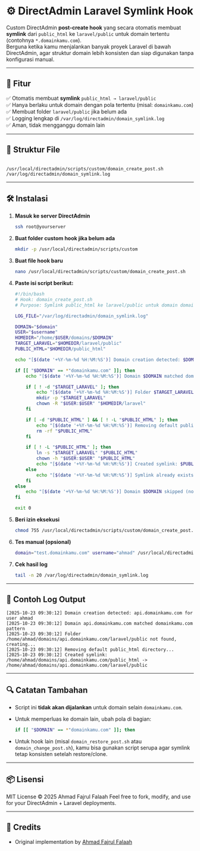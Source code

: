 
# ⚙️ DirectAdmin Laravel Symlink Hook

Custom DirectAdmin **post-create hook** yang secara otomatis membuat **symlink** dari `public_html` ke `laravel/public` untuk domain tertentu (contohnya `*.domainkamu.com`).  
Berguna ketika kamu menjalankan banyak proyek Laravel di bawah DirectAdmin, agar struktur domain lebih konsisten dan siap digunakan tanpa konfigurasi manual.

---

## 🚀 Fitur

✅ Otomatis membuat **symlink** `public_html → laravel/public`  
✅ Hanya berlaku untuk domain dengan pola tertentu (misal: `domainkamu.com`)  
✅ Membuat folder `laravel/public` jika belum ada  
✅ Logging lengkap di `/var/log/directadmin/domain_symlink.log`  
✅ Aman, tidak mengganggu domain lain  

---

## 🧩 Struktur File

```

/usr/local/directadmin/scripts/custom/domain_create_post.sh
/var/log/directadmin/domain_symlink.log

````

---

## 🛠️ Instalasi

1. **Masuk ke server DirectAdmin**
   ```bash
   ssh root@yourserver
   ```

2. **Buat folder custom hook jika belum ada**

   ```bash
   mkdir -p /usr/local/directadmin/scripts/custom
   ```

3. **Buat file hook baru**

   ```bash
   nano /usr/local/directadmin/scripts/custom/domain_create_post.sh
   ```

4. **Paste isi script berikut:**

   ```bash
   #!/bin/bash
   # Hook: domain_create_post.sh
   # Purpose: Symlink public_html ke laravel/public untuk domain domainkamu.com

   LOG_FILE="/var/log/directadmin/domain_symlink.log"

   DOMAIN="$domain"
   USER="$username"
   HOMEDIR="/home/$USER/domains/$DOMAIN"
   TARGET_LARAVEL="$HOMEDIR/laravel/public"
   PUBLIC_HTML="$HOMEDIR/public_html"

   echo "[$(date '+%Y-%m-%d %H:%M:%S')] Domain creation detected: $DOMAIN for user $USER" >> $LOG_FILE

   if [[ "$DOMAIN" == *"domainkamu.com" ]]; then
       echo "[$(date '+%Y-%m-%d %H:%M:%S')] Domain $DOMAIN matched domainkamu.com pattern" >> $LOG_FILE

       if [ ! -d "$TARGET_LARAVEL" ]; then
           echo "[$(date '+%Y-%m-%d %H:%M:%S')] Folder $TARGET_LARAVEL not found, creating..." >> $LOG_FILE
           mkdir -p "$TARGET_LARAVEL"
           chown -R "$USER:$USER" "$HOMEDIR/laravel"
       fi

       if [ -d "$PUBLIC_HTML" ] && [ ! -L "$PUBLIC_HTML" ]; then
           echo "[$(date '+%Y-%m-%d %H:%M:%S')] Removing default public_html directory..." >> $LOG_FILE
           rm -rf "$PUBLIC_HTML"
       fi

       if [ ! -L "$PUBLIC_HTML" ]; then
           ln -s "$TARGET_LARAVEL" "$PUBLIC_HTML"
           chown -h "$USER:$USER" "$PUBLIC_HTML"
           echo "[$(date '+%Y-%m-%d %H:%M:%S')] Created symlink: $PUBLIC_HTML -> $TARGET_LARAVEL" >> $LOG_FILE
       else
           echo "[$(date '+%Y-%m-%d %H:%M:%S')] Symlink already exists for $PUBLIC_HTML" >> $LOG_FILE
       fi
   else
       echo "[$(date '+%Y-%m-%d %H:%M:%S')] Domain $DOMAIN skipped (not domainkamu.com)" >> $LOG_FILE
   fi

   exit 0
   ```

5. **Beri izin eksekusi**

   ```bash
   chmod 755 /usr/local/directadmin/scripts/custom/domain_create_post.sh
   ```

6. **Tes manual (opsional)**

   ```bash
   domain="test.domainkamu.com" username="ahmad" /usr/local/directadmin/scripts/custom/domain_create_post.sh
   ```

7. **Cek hasil log**

   ```bash
   tail -n 20 /var/log/directadmin/domain_symlink.log
   ```

---

## 📄 Contoh Log Output

```
[2025-10-23 09:30:12] Domain creation detected: api.domainkamu.com for user ahmad
[2025-10-23 09:30:12] Domain api.domainkamu.com matched domainkamu.com pattern
[2025-10-23 09:30:12] Folder /home/ahmad/domains/api.domainkamu.com/laravel/public not found, creating...
[2025-10-23 09:30:12] Removing default public_html directory...
[2025-10-23 09:30:12] Created symlink: /home/ahmad/domains/api.domainkamu.com/public_html -> /home/ahmad/domains/api.domainkamu.com/laravel/public
```

---

## 🔍 Catatan Tambahan

* Script ini **tidak akan dijalankan** untuk domain selain `domainkamu.com`.
* Untuk memperluas ke domain lain, ubah pola di bagian:

  ```bash
  if [[ "$DOMAIN" == *"domainkamu.com" ]]; then
  ```
* Untuk hook lain (misal `domain_restore_post.sh` atau `domain_change_post.sh`), kamu bisa gunakan script serupa agar symlink tetap konsisten setelah restore/clone.

---

## 📦 Lisensi

MIT License © 2025 Ahmad Fajrul Falaah
Feel free to fork, modify, and use for your DirectAdmin + Laravel deployments.

---

## 🧠 Credits

* Original implementation by [Ahmad Fajrul Falaah](https://github.com/alfalaah404)
